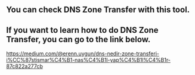 ## You can check DNS Zone Transfer with this tool.

## If you want to learn how to do DNS Zone Transfer, you can go to the link below.

https://medium.com/@erenn.uygun/dns-nedir-zone-transferi-i%CC%87stismar%C4%B1-nas%C4%B1l-yap%C4%B1l%C4%B1r-87c822a277cb
